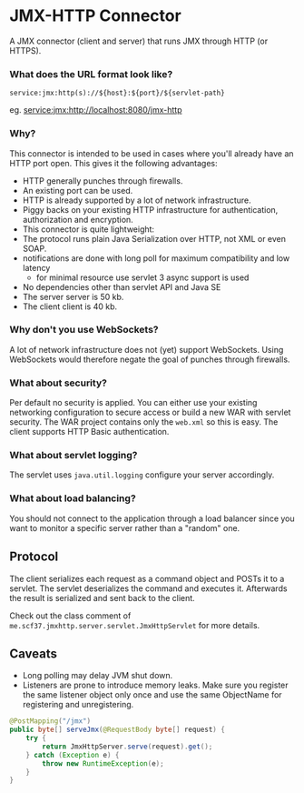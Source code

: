 JMX-HTTP Connector
==================

A JMX connector (client and server) that runs JMX through HTTP (or HTTPS).

### What does the URL format look like?

    service:jmx:http(s)://${host}:${port}/${servlet-path}

eg. <a href="service:jmx:http://localhost:8080/jmx-http">service:jmx:http://localhost:8080/jmx-http</a>

### Why?

This connector is intended to be used in cases where you'll already have an HTTP port open. This gives it the following advantages:

 * HTTP generally punches through firewalls.
 * An existing port can be used.
 * HTTP is already supported by a lot of network infrastructure.
  * Piggy backs on your existing HTTP infrastructure for authentication, authorization and encryption.
 * This connector is quite lightweight:
  * The protocol runs plain Java Serialization over HTTP, not XML or even SOAP.
  * notifications are done with long poll for maximum compatibility and low latency
    * for minimal resource use servlet 3 async support is used
  * No dependencies other than servlet API and Java SE
   * The server server is 50 kb.
   * The client client is 40 kb.

### Why don't you use WebSockets?

A lot of network infrastructure does not (yet) support WebSockets. Using WebSockets would therefore negate the goal of punches through firewalls.

### What about security?

Per default no security is applied. You can either use your existing networking configuration to secure access or build a new WAR with servlet security. The WAR project contains only the `web.xml` so this is easy.
The client supports HTTP Basic authentication.

### What about servlet logging?

The servlet uses `java.util.logging` configure your server accordingly.

### What about load balancing?

You should not connect to the application through a load balancer since you want to monitor a specific server rather than a "random" one.

Protocol
--------

The client serializes each request as a command object and POSTs it to a servlet. The servlet deserializes the command and executes it. Afterwards the result is serialized and sent back to the client.

Check out the class comment of `me.scf37.jmxhttp.server.servlet.JmxHttpServlet` for more details.

Caveats
-------
 * Long polling may delay JVM shut down.
 * Listeners are prone to introduce memory leaks. Make sure you register the same listener object only once and use the same ObjectName for registering and unregistering.

```java
@PostMapping("/jmx")
public byte[] serveJmx(@RequestBody byte[] request) {
    try {
        return JmxHttpServer.serve(request).get();
    } catch (Exception e) {
        throw new RuntimeException(e);
    }   
}
```

